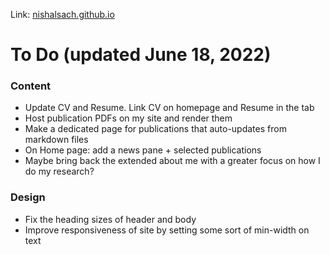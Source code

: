 Link: [nishalsach.github.io](https://nishalsach.github.io)
# To Do (updated June 18, 2022)

### Content

- Update CV and Resume. Link CV on homepage and Resume in the tab
- Host publication PDFs on my site and render them
- Make a dedicated page for publications that auto-updates from markdown files
- On Home page: add a news pane + selected publications
- Maybe bring back the extended about me with a greater focus on how I do my research?

### Design

- Fix the heading sizes of header and body
- Improve responsiveness of site by setting some sort of min-width on text



